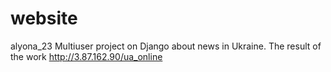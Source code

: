 # website
alyona_23
Multiuser project on Django about news in Ukraine. 
The result of the work http://3.87.162.90/ua_online
